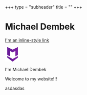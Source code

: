 +++
type = "subheader"
title = ""
+++

# Michael Dembek

[I'm an inline-style link](https://www.google.com)

![alt text](https://github.com/adam-p/markdown-here/raw/master/src/common/images/icon48.png "Logo Title Text 1")

I'm Michael Dembek


Welcome to my website!!!


asdasdas

